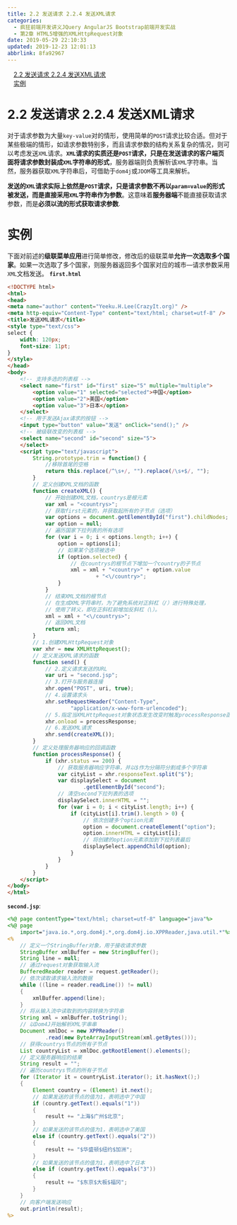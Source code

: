 ```yaml
---
title: 2.2 发送请求 2.2.4 发送XML请求
categories: 
  - 疯狂前端开发讲义JQuery AngularJS Bootstrap前端开发实战
  - 第2章 HTML5增强的XMLHttpRequest对象
date: 2019-05-29 22:10:33
updated: 2019-12-23 12:01:13
abbrlink: 8fa92967
---
```

<div id='my_toc'><a href="/JavaReadingNotes/8fa92967/#2-2-发送请求-2-2-4-发送XML请求" class="header_1">2.2 发送请求 2.2.4 发送XML请求</a>&nbsp;<br><a href="/JavaReadingNotes/8fa92967/#实例" class="header_1">实例</a>&nbsp;<br></div>
<style>.header_1{margin-left: 1em;}.header_2{margin-left: 2em;}.header_3{margin-left: 3em;}.header_4{margin-left: 4em;}.header_5{margin-left: 5em;}.header_6{margin-left: 6em;}</style>
<!--more-->
<script>if (navigator.platform.search('arm')==-1){document.getElementById('my_toc').style.display = 'none';}var e,p = document.getElementsByTagName('p');while (p.length>0) {e = p[0];e.parentElement.removeChild(e);}</script>

<!--end-->
# 2.2 发送请求 2.2.4 发送XML请求 #
对于请求参数为大量`key-value`对的情形，使用简单的`POST`请求比较合适。但对于某些极端的情形，如请求参数特别多，而且请求参数的结构关系复杂的情况，则可以考虑发送`XML`请求。**`XML`请求的实质还是`POST`请求，只是在发送请求的客户端页面将请求参数封装成`XML`字符串的形式**，服务器端则负责解析该`XML`字符串。当然，服务器获取`XML`字符串后，可借助于`dom4j`或`JDOM`等工具来解析。

**发送的`XML`请求实际上依然是`POST`请求，只是请求参数不再以`param=value`的形式被发送，而是直接采用`XML`字符串作为参数**。这意味着**服务器端**不能直接获取请求参数，而是**必须以流的形式获取请求参数**.
# 实例 #
下面对前述的**级联菜单应用**进行简单修改，修改后的级联菜单**允许一次选取多个国家**。如果一次选取了多个国家，则服务器返回多个国家对应的城市—请求参数采用`XML`文档发送。
**`first.html`**
```html
<!DOCTYPE html>
<html>
<head>
<meta name="author" content="Yeeku.H.Lee(CrazyIt.org)" />
<meta http-equiv="Content-Type" content="text/html; charset=utf-8" />
<title>发送XML请求</title>
<style type="text/css">
select {
    width: 120px;
    font-size: 11pt;
}
</style>
</head>
<body>
    <!-- 支持多选的列表框 -->
    <select name="first" id="first" size="5" multiple="multiple">
        <option value="1" selected="selected">中国</option>
        <option value="2">美国</option>
        <option value="3">日本</option>
    </select>
    <!-- 用于发送Ajax请求的按钮 -->
    <input type="button" value="发送" onClick="send();" />
    <!-- 被级联改变的列表框 -->
    <select name="second" id="second" size="5">
    </select>
    <script type="text/javascript">
        String.prototype.trim = function() {
            //移除首尾的空格
            return this.replace(/^\s+/, "").replace(/\s+$/, "");
        }
        // 定义创建XML文档的函数
        function createXML() {
            // 开始创建XML文档，countrys是根元素
            var xml = "<countrys>";
            // 获取first元素的，并获取起所有的子节点（选项）
            var options = document.getElementById("first").childNodes;
            var option = null;
            // 遍历国家下拉列表的所有选项
            for (var i = 0; i < options.length; i++) {
                option = options[i];
                // 如果某个选项被选中
                if (option.selected) {
                    // 在countrys的根节点下增加一个country的子节点
                    xml = xml + "<country>" + option.value
                            + "<\/country>";
                }
            }
            // 结束XML文档的根节点
            // 在生成XML字符串时，为了避免系统对正斜杠（/）进行特殊处理，
            // 使用了转义，即在正斜杠前增加反斜杠（\）。
            xml = xml + "<\/countrys>";
            // 返回XML文档
            return xml;
        }
        // 1.创建XMLHttpRequest对象
        var xhr = new XMLHttpRequest();
        // 定义发送XML请求的函数
        function send() {
            // 2.定义请求发送的URL
            var uri = "second.jsp";
            // 3.打开与服务器连接
            xhr.open("POST", uri, true);
            // 4.设置请求头
            xhr.setRequestHeader("Content-Type",
                    "application/x-www-form-urlencoded");
            // 5.指定当XMLHttpRequest对象状态发生改变时触发processResponse函数
            xhr.onload = processResponse;
            // 6.发送XML请求
            xhr.send(createXML());
        }
        // 定义处理服务器响应的回调函数
        function processResponse() {
            if (xhr.status == 200) {
                // 获取服务器响应字符串，并以$作为分隔符分割成多个字符串
                var cityList = xhr.responseText.split("$");
                var displaySelect = document
                        .getElementById("second");
                // 清空second下拉列表的选项
                displaySelect.innerHTML = "";
                for (var i = 0; i < cityList.length; i++) {
                    if (cityList[i].trim().length > 0) {
                        // 依次创建多个option元素
                        option = document.createElement("option");
                        option.innerHTML = cityList[i];
                        // 将创建的option元素添加到下拉列表最后
                        displaySelect.appendChild(option);
                    }
                }
            }
        }
    </script>
</body>
</html>
```
**`second.jsp`**:
```jsp
<%@ page contentType="text/html; charset=utf-8" language="java"%>
<%@ page
    import="java.io.*,org.dom4j.*,org.dom4j.io.XPPReader,java.util.*"%>
<%
    // 定义一个StringBuffer对象，用于接收请求参数
    StringBuffer xmlBuffer = new StringBuffer();
    String line = null;
    // 通过request对象获取输入流
    BufferedReader reader = request.getReader();
    // 依次读取请求输入流的数据
    while ((line = reader.readLine()) != null)
    {
        xmlBuffer.append(line);
    }
    // 将从输入流中读取到的内容转换为字符串
    String xml = xmlBuffer.toString();
    // 以Dom4J开始解析XML字串串
    Document xmlDoc = new XPPReader()
            .read(new ByteArrayInputStream(xml.getBytes()));
    // 获得countrys节点的所有子节点
    List countryList = xmlDoc.getRootElement().elements();
    // 定义服务器响应的结果
    String result = "";
    // 遍历countrys节点的所有子节点
    for (Iterator it = countryList.iterator(); it.hasNext();)
    {
        Element country = (Element) it.next();
        // 如果发送的该节点的值为1，表明选中了中国
        if (country.getText().equals("1"))
        {
            result += "上海$广州$北京";
        }
        // 如果发送的该节点的值为1，表明选中了美国
        else if (country.getText().equals("2"))
        {
            result += "$华盛顿$纽约$加洲";
        }
        // 如果发送的该节点的值为1，表明选中了日本
        else if (country.getText().equals("3"))
        {
            result += "$东京$大板$福冈";
        }
    }
    // 向客户端发送响应
    out.println(result);
%>
```
